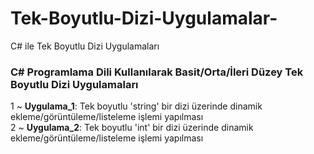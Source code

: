 # Tek-Boyutlu-Dizi-Uygulamalar-
C# ile Tek Boyutlu Dizi Uygulamaları

<h3>C# Programlama Dili Kullanılarak Basit/Orta/İleri Düzey Tek Boyutlu Dizi Uygulamaları</h3>

1 ~ <strong>Uygulama_1</strong>: Tek boyutlu 'string' bir dizi üzerinde dinamik ekleme/görüntüleme/listeleme işlemi yapılması
<br>
2 ~ <strong>Uygulama_2</strong>: Tek boyutlu 'int' bir dizi üzerinde dinamik ekleme/görüntüleme/listeleme işlemi yapılması
